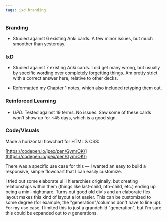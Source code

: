 ```yaml
---
tags: ixd branding
---
```


### Branding

* Studied against 6 existing Anki cards. A few minor issues, but much smoother than yesterday.


### IxD

* Studied against 7 existing Anki cards. I did get many wrong, but usually by specific wording over completely forgetting things. Am pretty strict with a correct answer here, relative to other decks.

* Reformatted my Chapter 1 notes, which also included retyping them out.

### Reinforced Learning

* *UPD*: Tested against 19 terms. No issues. Saw some of these cards won't show up for ~45 days, which is a good sign.

### Code/Visuals

Made a horizontal flowchart for HTML & CSS:

[https://codepen.io/jpex/pen/GymrOK/](https://codepen.io/jpex/pen/GymrOK/)

There was a specific use case for this — I wanted an easy to build a responsive, simple flowchart that I can easily customize.

I tried out some elaborate ul li hierarchies originally, but creating relationships within them (things like last-child, nth-child, etc.) ending up being a mini-nightmare. Turns out good old div's and an elaborate flex layout makes this kind of layout a lot easier. This can be customized to some degree (for example, the "generation"/columns don't have to line up). For my use case, I limited this to just a grandchild "generation", but I'm sure this could be expanded out to *n* generations.
